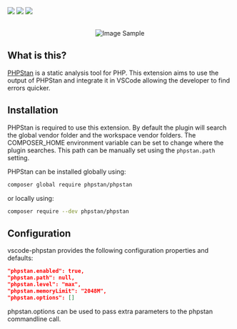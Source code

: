 [![](https://vsmarketplacebadge.apphb.com/version-short/calsmurf2904.vscode-phpstan.svg)](https://marketplace.visualstudio.com/items?itemName=calsmurf2904.vscode-phpstan)
[![](https://vsmarketplacebadge.apphb.com/installs-short/calsmurf2904.vscode-phpstan.svg)](https://marketplace.visualstudio.com/items?itemName=calsmurf2904.vscode-phpstan)
[![](https://vsmarketplacebadge.apphb.com/rating-short/calsmurf2904.vscode-phpstan.svg)](https://marketplace.visualstudio.com/items?itemName=calsmurf2904.vscode-phpstan)

<p align="center">
  <br />
  <img src="https://puu.sh/zkXAe/e727a924d6.png" alt="Image Sample" />
</p>

## What is this?

[PHPStan](https://github.com/phpstan/phpstan) is a static analysis tool for PHP. This extension aims to use the output of PHPStan and integrate it in VSCode allowing the
developer to find errors quicker.

## Installation

PHPStan is required to use this extension. By default the plugin will search the global vendor folder and the workspace vendor folders.
The COMPOSER_HOME environment variable can be set to change where the plugin searches.
This path can be manually set using the ``phpstan.path`` setting.

PHPStan can be installed globally using:

```bash
composer global require phpstan/phpstan
```

or locally using:

```bash
composer require --dev phpstan/phpstan
```

## Configuration

vscode-phpstan provides the following configuration properties and defaults:

```json
"phpstan.enabled": true,
"phpstan.path": null,
"phpstan.level": "max",
"phpstan.memoryLimit": "2048M",
"phpstan.options": []
```

phpstan.options can be used to pass extra parameters to the phpstan commandline call.